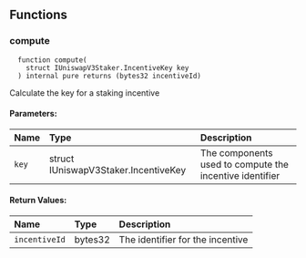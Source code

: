 ## Functions

### compute

```solidity
  function compute(
    struct IUniswapV3Staker.IncentiveKey key
  ) internal pure returns (bytes32 incentiveId)
```

Calculate the key for a staking incentive

#### Parameters:

| Name  | Type                                 | Description                                             |
| :---- | :----------------------------------- | :------------------------------------------------------ |
| `key` | struct IUniswapV3Staker.IncentiveKey | The components used to compute the incentive identifier |

#### Return Values:

| Name          | Type    | Description                      |
| :------------ | :------ | :------------------------------- |
| `incentiveId` | bytes32 | The identifier for the incentive |
